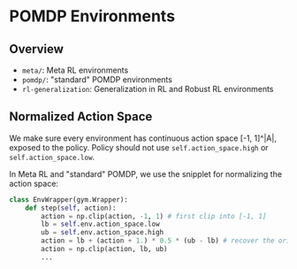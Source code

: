 # POMDP Environments

## Overview
- `meta/`: Meta RL environments
- `pomdp/`: "standard" POMDP environments
- `rl-generalization`: Generalization in RL and Robust RL environments

## Normalized Action Space
We make sure every environment has continuous action space [-1, 1]^|A|, exposed to the policy. Policy should not use `self.action_space.high` or `self.action_space.low`.

In Meta RL and "standard" POMDP, we use the snipplet for normalizing the action space:
```python 
class EnvWrapper(gym.Wrapper):
    def step(self, action):
        action = np.clip(action, -1, 1) # first clip into [-1, 1]
        lb = self.env.action_space.low
        ub = self.env.action_space.high
        action = lb + (action + 1.) * 0.5 * (ub - lb) # recover the original action space
        action = np.clip(action, lb, ub)
        ...
```
